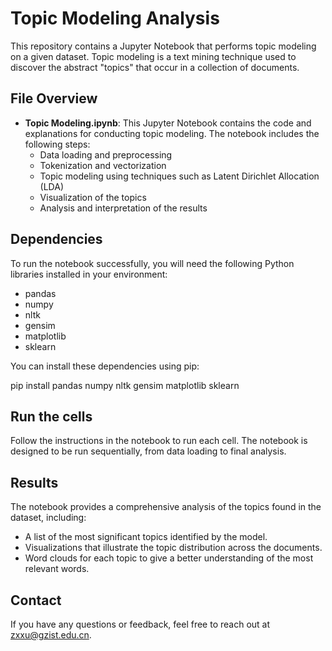 # Topic Modeling Analysis

This repository contains a Jupyter Notebook that performs topic modeling on a given dataset. Topic modeling is a text mining technique used to discover the abstract "topics" that occur in a collection of documents.

## File Overview

- **Topic Modeling.ipynb**: This Jupyter Notebook contains the code and explanations for conducting topic modeling. The notebook includes the following steps:
  - Data loading and preprocessing
  - Tokenization and vectorization
  - Topic modeling using techniques such as Latent Dirichlet Allocation (LDA)
  - Visualization of the topics
  - Analysis and interpretation of the results

## Dependencies

To run the notebook successfully, you will need the following Python libraries installed in your environment:

- pandas
- numpy
- nltk
- gensim
- matplotlib
- sklearn

You can install these dependencies using pip:

pip install pandas numpy nltk gensim matplotlib sklearn

## Run the cells

Follow the instructions in the notebook to run each cell. The notebook is designed to be run sequentially, from data loading to final analysis.

## Results

The notebook provides a comprehensive analysis of the topics found in the dataset, including:

- A list of the most significant topics identified by the model.
- Visualizations that illustrate the topic distribution across the documents.
- Word clouds for each topic to give a better understanding of the most relevant words.


## Contact

If you have any questions or feedback, feel free to reach out at zxxu@gzist.edu.cn.

